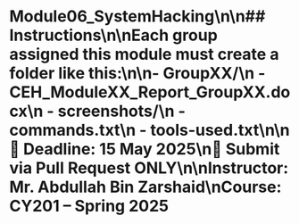 # Module06_SystemHacking\n\n## Instructions\n\nEach group assigned this module must create a folder like this:\n\n- GroupXX/\n  - CEH_ModuleXX_Report_GroupXX.docx\n  - screenshots/\n  - commands.txt\n  - tools-used.txt\n\n📌 Deadline: 15 May 2025\n📌 Submit via Pull Request ONLY\n\nInstructor: Mr. Abdullah Bin Zarshaid\nCourse: CY201 – Spring 2025

